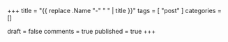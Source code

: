 +++
title = "{{ replace .Name "-" " " | title }}"
tags = [
   "post"
]
categories = []

draft = false
comments = true
published = true
+++
